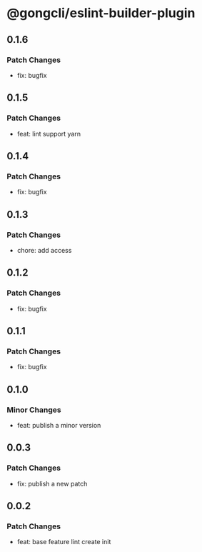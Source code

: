 # @gongcli/eslint-builder-plugin

## 0.1.6

### Patch Changes

- fix: bugfix

## 0.1.5

### Patch Changes

- feat: lint support yarn

## 0.1.4

### Patch Changes

- fix: bugfix

## 0.1.3

### Patch Changes

- chore: add access

## 0.1.2

### Patch Changes

- fix: bugfix

## 0.1.1

### Patch Changes

- fix: bugfix

## 0.1.0

### Minor Changes

- feat: publish a minor version

## 0.0.3

### Patch Changes

- fix: publish a new patch

## 0.0.2

### Patch Changes

- feat: base feature lint create init
